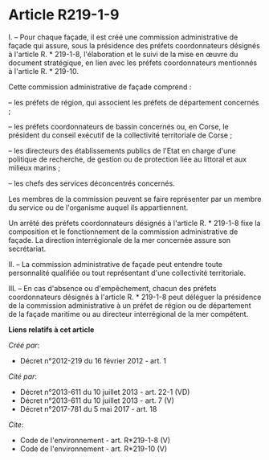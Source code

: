 # Article R219-1-9

I. – Pour chaque façade, il est créé une commission administrative de façade qui assure, sous la présidence des préfets
coordonnateurs désignés à l'article R. * 219-1-8, l'élaboration et le suivi de la mise en œuvre du document stratégique, en
lien avec les préfets coordonnateurs mentionnés à l'article R. * 219-10.

Cette commission administrative de façade comprend :

– les préfets de région, qui associent les préfets de département concernés ;

– les préfets coordonnateurs de bassin concernés ou, en Corse, le président du conseil exécutif de la collectivité
territoriale de Corse ;

– les directeurs des établissements publics de l'Etat en charge d'une politique de recherche, de gestion ou de protection
liée au littoral et aux milieux marins ;

– les chefs des services déconcentrés concernés.

Les membres de la commission peuvent se faire représenter par un membre du service ou de l'organisme auquel ils
appartiennent.

Un arrêté des préfets coordonnateurs désignés à l'article R. * 219-1-8 fixe la composition et le fonctionnement de la
commission administrative de façade. La direction interrégionale de la mer concernée assure son secrétariat.

II. – La commission administrative de façade peut entendre toute personnalité qualifiée ou tout représentant d'une
collectivité territoriale.

III. – En cas d'absence ou d'empêchement, chacun des préfets coordonnateurs désignés à l'article R. * 219-1-8 peut déléguer
la présidence de la commission administrative à un préfet de région ou de département de la façade maritime ou au directeur
interrégional de la mer compétent.

**Liens relatifs à cet article**

_Créé par_:

  - Décret n°2012-219 du 16 février 2012 - art. 1

_Cité par_:

  - Décret n°2013-611 du 10 juillet 2013 - art. 22-1 (VD)
  - Décret n°2013-611 du 10 juillet 2013 - art. 7 (V)
  - Décret n°2017-781 du 5 mai 2017 - art. 18

_Cite_:

  - Code de l'environnement - art. R*219-1-8 (V)
  - Code de l'environnement - art. R*219-10 (V)
